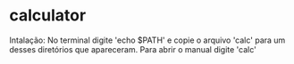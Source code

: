 # calculator
Intalação:
No terminal digite 'echo $PATH' e copie o arquivo 'calc' para um desses diretórios que apareceram.
Para abrir o manual digite 'calc'
